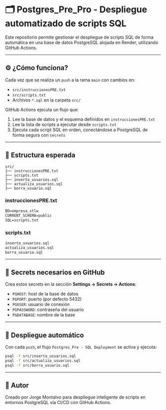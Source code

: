 # 🗂️ Postgres_Pre_Pro - Despliegue automatizado de scripts SQL

Este repositorio permite gestionar el despliegue de scripts SQL de forma automática en una base de datos PostgreSQL alojada en Render, utilizando GitHub Actions.

---

## ⚙️ ¿Cómo funciona?

Cada vez que se realiza un `push` a la rama `main` con cambios en:

- `src/instruccionesPRE.txt`
- `src/scripts.txt`
- Archivos `*.sql` en la carpeta `src/`

GitHub Actions ejecuta un flujo que:

1. Lee la base de datos y el esquema definidos en `instruccionesPRE.txt`
2. Lee la lista de scripts a ejecutar desde `scripts.txt`
3. Ejecuta cada script SQL en orden, conectándose a PostgreSQL de forma segura con `secrets`

---

## 🧾 Estructura esperada

```
src/
├── instruccionesPRE.txt
├── scripts.txt
├── inserta_usuarios.sql
├── actualiza_usuarios.sql
├── borra_usuario.sql
```

### instruccionesPRE.txt

```txt
BD=empresa_stlw
CURRENT_SCHEMA=public
SQL=scripts.txt
```

### scripts.txt

```txt
inserta_usuarios.sql
actualiza_usuarios.sql
borra_usuario.sql
```

---

## 🔐 Secrets necesarios en GitHub

Crea estos secrets en la sección **Settings → Secrets → Actions**:

- `PGHOST`: host de la base de datos
- `PGPORT`: puerto (por defecto 5432)
- `PGUSER`: usuario de conexión
- `PGPASSWORD`: contraseña del usuario
- `PGDATABASE`: nombre de la base

---

## 🚀 Despliegue automático

Con cada `push`, el flujo `Postgres_Pre - SQL Deployment` se activa y ejecuta:

```bash
psql -f src/inserta_usuarios.sql
psql -f src/actualiza_usuarios.sql
psql -f src/borra_usuario.sql
```

---

## 🧠 Autor

Creado por Jorge Montalvo para despliegue inteligente de scripts en entornos PostgreSQL vía CI/CD con GitHub Actions.
